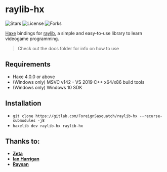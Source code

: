 # raylib-hx

![Stars](https://img.shields.io/github/stars/ForeignSasquatch/hxRaylib?style=flat-square) ![License](https://img.shields.io/github/license/ForeignSasquatch/hxRaylib?style=flat-square) ![Forks](https://img.shields.io/github/forks/ForeignSasquatch/hxRaylib?style=flat-square)

[Haxe](https://haxe.org/) bindings for [raylib](https://raylib.com), a simple and easy-to-use library to learn videogame programming.

> Check out the docs folder for info on how to use

Requirements
-------------
- Haxe 4.0.0 or above
- (Windows only) MSVC v142 - VS 2019 C++ x64/x86 build tools
- (Windows only) Windows 10 SDK

Installation
-------------
- `git clone https://gitlab.com/ForeignSasquatch/raylib-hx --recurse-submodules -j8`
- `haxelib dev raylib-hx raylib-hx`

Thanks to:
----------
- **[Zeta](https://github.com/Apprentice-Alchemist)**
- **[Ian Harrigan](https://github.com/ianharrigan)**
- **[Raysan](https://github.com/raysan5)**
